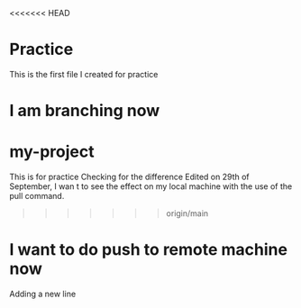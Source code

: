 <<<<<<< HEAD
# Practice

This is the first file I created for practice

I am branching now
=======
# my-project
This is for practice
Checking for the difference
Edited on 29th of September, I wan t to see the effect on my local machine with the use of the pull command. 
>>>>>>> origin/main


# I want to do push to remote machine now


Adding a new line
